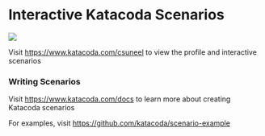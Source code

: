 # Interactive Katacoda Scenarios

[![](http://shields.katacoda.com/katacoda/csuneel/count.svg)](https://www.katacoda.com/csuneel "Get your profile on Katacoda.com")

Visit https://www.katacoda.com/csuneel to view the profile and interactive scenarios

### Writing Scenarios
Visit https://www.katacoda.com/docs to learn more about creating Katacoda scenarios

For examples, visit https://github.com/katacoda/scenario-example
